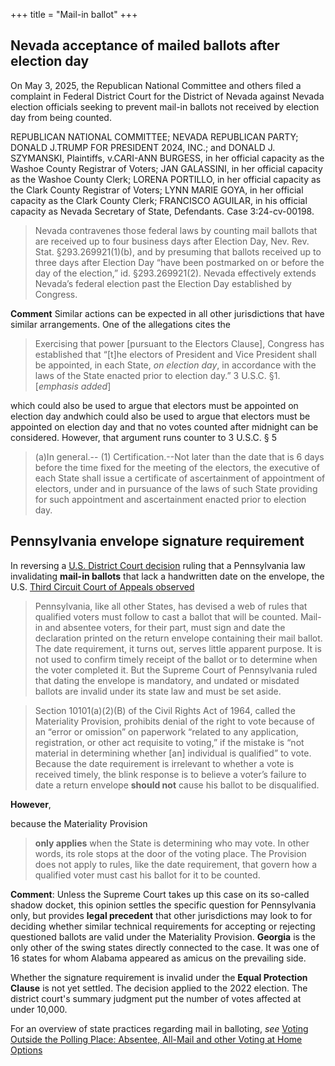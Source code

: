 +++
title = "Mail-in ballot"
+++

## Nevada acceptance of mailed ballots after election day

On May 3, 2025, the Republican National Committee and others filed a complaint in Federal District Court for the District of Nevada against Nevada election officials seeking to prevent mail-in ballots not received by election day from being counted. 

REPUBLICAN NATIONAL COMMITTEE; NEVADA REPUBLICAN PARTY; DONALD J.TRUMP FOR PRESIDENT 2024, INC.; and DONALD J. SZYMANSKI, Plaintiffs, v.CARI-ANN BURGESS, in her official capacity as the Washoe County Registrar of Voters; JAN GALASSINI, in her official capacity as the Washoe County Clerk; LORENA PORTILLO, in her official capacity as the Clark County Registrar of Voters; LYNN MARIE GOYA, in her official capacity as the Clark County Clerk; FRANCISCO AGUILAR, in his official capacity as Nevada Secretary of State, Defendants. Case 3:24-cv-00198.

> Nevada contravenes those federal laws by counting mail ballots that are
received up to four business days after Election Day, Nev. Rev. Stat. §293.269921(1)(b),
and by presuming that ballots received up to three days after Election Day “have been
postmarked on or before the day of the election,” id. §293.269921(2). Nevada effectively
extends Nevada’s federal election past the Election Day established by Congress. 

**Comment** Similar actions can be expected in all other jurisdictions that have similar arrangements. One of the allegations cites the 

> Exercising that power [pursuant to the Electors Clause], Congress has established that “[t]he electors of President and Vice President shall be appointed, in each State, *on election day*, in accordance with the laws of the State enacted prior to election day.” 3 U.S.C. §1. [*emphasis added*]

which could also be used to argue that electors must be appointed on election day andwhich could also be used to argue that electors must be appointed on election day and that no votes counted after midnight can be considered. However, that argument runs counter to 3 U.S.C. § 5

> (a)In general.--
> (1) Certification.--Not later than the date that is 6 days before the time fixed for the meeting of the electors, the executive of each State shall issue a certificate of ascertainment of appointment of electors, under and in pursuance of the laws of such State providing for such appointment and ascertainment enacted prior to election day.

## Pennsylvania envelope signature requirement

In reversing a [U.S. District Court decision](https://www.aclu.org/documents/opinion-naacp-v-schmidt) ruling that a Pennsylvania law invalidating **mail-in ballots** that lack a handwritten date on the envelope, the U.S. [Third Circuit Court of Appeals observed](https://www.documentcloud.org/documents/24521250-pennsylvania-state-conference-of-the-naacp-2024-03-27-opinion-by-3rd-circuit-panel)

> Pennsylvania, like all other States, has devised a web of rules that qualified voters must follow to cast a ballot that will be counted.  Mail-in and absentee voters, for their part, must sign and date the declaration printed on the return envelope containing their mail ballot.  The date requirement, it turns out, serves little apparent purpose.  It is not used to confirm timely receipt of the ballot or to determine when the voter completed it. But the Supreme Court of Pennsylvania ruled that dating the envelope is mandatory, and undated or misdated ballots are invalid under its state law and must be set aside.

> Section 10101(a)(2)(B) of the Civil Rights Act of 1964, called the Materiality Provision, prohibits denial of the right to vote because of an “error or omission” on paperwork “related to any application, registration, or other act requisite to voting,” if the mistake is “not material in determining whether [an] individual is qualified” to vote.  Because the date requirement is irrelevant to whether a vote is received timely, the blink response is to believe a voter’s failure to date a return envelope **should not** cause his ballot to be disqualified.

**However**, 

because the Materiality Provision

> **only applies** when the State is determining who may vote.  In other words, its role stops at the door of the voting place. The Provision does not apply to rules, like the date requirement, that govern how a qualified voter must cast his ballot for it to be counted.

**Comment**: Unless the Supreme Court takes up this case on its so-called shadow docket, this opinion settles the specific question for Pennsylvania only, but provides **legal precedent** that other jurisdictions may look to for deciding whether similar technical requirements for accepting or rejecting questioned ballots are valid under the Materiality Provision. **Georgia** is the only other of the swing states directly connected to the case. It was one of 16 states for whom Alabama appeared as amicus on the prevailing side.

Whether the signature requirement is invalid under the **Equal Protection Clause** is not yet settled. The decision applied to the 2022 election. The district court's summary judgment put the number of votes affected at under 10,000.

For an overview of state practices regarding mail in balloting, *see* [Voting Outside the Polling Place: Absentee, All-Mail and other Voting at Home Options](https://www.ncsl.org/elections-and-campaigns/voting-outside-the-polling-place)

